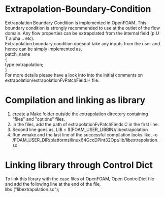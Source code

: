 # Extrapolation-Boundary-Condition
Extrapolation Boundary Condition is implemented in OpenFOAM. This boundary condition is strongly recommended to use at the outlet of the flow domain. Any flow properties can be extrapolated from the internal field (p U T alpha .. etc). \
Extrapolation boundary condition doesnot take any inputs from the user and hence can be simply implemented as, \
patch_name \
{ \
      type      extrapolation; \
} \
For more details please have a look into into the initial comments on extrapolation/extrapolationFvPatchField.H file.

# Compilation and linking as library
1. create a Make folder outside the extrapolation directory containing "files" and "options" files.
2. In the files, add the path of extrapolationFvPatchFields.C in the first line.
3. Second line goes as, LIB = $(FOAM_USER_LIBBIN)/libextrapolation
4. Run wmake and the last line of the successful compilation looks like, -o /FOAM_USER_DIR/platforms/linux64GccDPInt32Opt/lib/libextrapolation.so

# Linking library through Control Dict
To link this library with the case files of OpenFOAM, Open ControlDict file and add the following line at the end of the file, \
libs ("libextrapolation.so");
